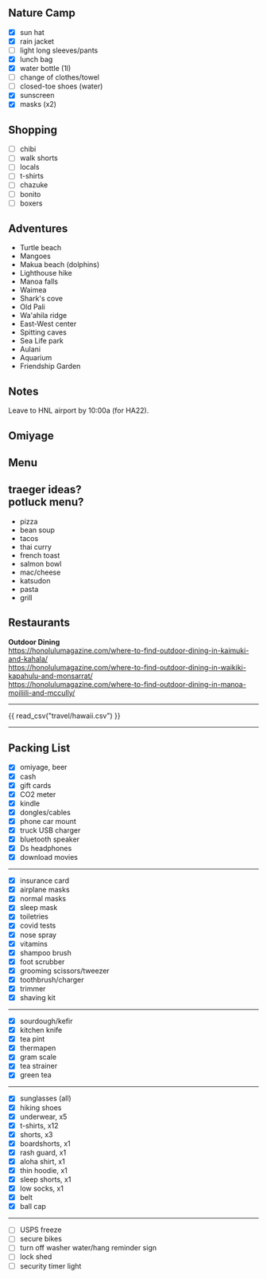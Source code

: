 ## Nature Camp
- [X] sun hat
- [X] rain jacket
- [ ] light long sleeves/pants
- [X] lunch bag
- [X] water bottle (1l)
- [ ] change of clothes/towel
- [ ] closed-toe shoes (water)
- [X] sunscreen
- [X] masks (x2)

## Shopping
- [ ] chibi
- [ ] walk shorts
- [ ] locals
- [ ] t-shirts
- [ ] chazuke
- [ ] bonito
- [ ] boxers

## Adventures
* Turtle beach
* Mangoes
* Makua beach (dolphins)
* Lighthouse hike
* Manoa falls
* Waimea
* Shark's cove
* Old Pali
* Wa'ahila ridge
* East-West center
* Spitting caves
* Sea Life park
* Aulani
* Aquarium
* Friendship Garden

## Notes
Leave to HNL airport by 10:00a (for HA22).  

## Omiyage

## Menu  
traeger ideas?  
potluck menu?  
---
* pizza
* bean soup
* tacos
* thai curry
* french toast
* salmon bowl
* mac/cheese
* katsudon
* pasta
* grill

## Restaurants
**Outdoor Dining**  
https://honolulumagazine.com/where-to-find-outdoor-dining-in-kaimuki-and-kahala/  
https://honolulumagazine.com/where-to-find-outdoor-dining-in-waikiki-kapahulu-and-monsarrat/  
https://honolulumagazine.com/where-to-find-outdoor-dining-in-manoa-moiliili-and-mccully/  

---
{{ read_csv("travel/hawaii.csv") }}

---
## Packing List
- [X] omiyage, beer
- [X] cash
- [X] gift cards
- [X] CO2 meter
- [X] kindle
- [X] dongles/cables
- [X] phone car mount
- [X] truck USB charger
- [X] bluetooth speaker
- [X] Ds headphones
- [X] download movies
---
- [X] insurance card
- [X] airplane masks
- [X] normal masks
- [X] sleep mask
- [X] toiletries
- [X] covid tests
- [X] nose spray
- [X] vitamins
- [X] shampoo brush
- [X] foot scrubber
- [X] grooming scissors/tweezer
- [X] toothbrush/charger
- [X] trimmer
- [X] shaving kit
---
- [X] sourdough/kefir
- [X] kitchen knife
- [X] tea pint
- [X] thermapen
- [X] gram scale
- [X] tea strainer
- [X] green tea
---
- [X] sunglasses (all)
- [X] hiking shoes
- [X] underwear, x5
- [X] t-shirts, x12
- [X] shorts, x3
- [X] boardshorts, x1
- [X] rash guard, x1
- [X] aloha shirt, x1
- [X] thin hoodie, x1
- [X] sleep shorts, x1
- [X] low socks, x1
- [X] belt
- [X] ball cap
---
- [ ] USPS freeze
- [ ] secure bikes
- [ ] turn off washer water/hang reminder sign
- [ ] lock shed
- [ ] security timer light
